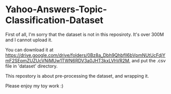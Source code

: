# Yahoo-Answers-Topic-Classification-Dataset

First of all, I'm sorry that the dataset is not in this reposiroty. It's over 300M and I cannot upload it.

You can download it at https://drive.google.com/drive/folders/0Bz8a_Dbh9Qhbfll6bVpmNUtUcFdjYmF2SEpmZUZUcVNiMUw1TWN6RDV3a0JHT3kxLVhVR2M, and put the .csv file in 'dataset' directory.

This repostory is about pre-processing the dataset, and wrapping it.

Please enjoy my toy work :)
